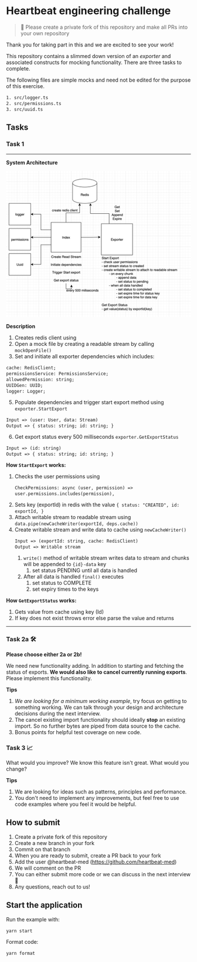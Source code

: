 # Heartbeat engineering challenge

> 🚨 Please create a private fork of this repository and make all PRs into your own repository

Thank you for taking part in this and we are excited to see your work!

This repository contains a slimmed down version of an _exporter_ and associated
constructs for mocking functionality. There are three
tasks to complete.

The following files are simple mocks and need not be edited for the purpose
of this exercise.

```
1. src/logger.ts
2. src/permissions.ts
3. src/uuid.ts
```

## Tasks

### Task 1

---

**System Architecture**

![img.png](architecture.png)

**Description**

1. Creates redis client using
2. Open a mock file by creating a readable stream by calling `mockOpenFile()`
3. Set and initiate all exporter dependencies which includes:

```
cache: RedisClient;
permissionsService: PermissionsService;
allowedPermission: string;
UUIDGen: UUID;
logger: Logger;
```

5. Populate dependencies and trigger start export method using `exporter.StartExport`

```
Input => (user: User, data: Stream)
Output => { status: string; id: string; }
```

6. Get export status every 500 milliseconds `exporter.GetExportStatus`

```
Input => (id: string)
Output => { status: string; id: string; }
```

**How `StartExport` works:**

1. Checks the user permissions using
   ```
   CheckPermissions: async (user, permission) =>
   user.permissions.includes(permission),
   ```
2. Sets key (exportId) in redis with the value `{ status: "CREATED", id: exportId, }`
3. Attach writable stream to readable stream using `data.pipe(newCacheWriter(exportId, deps.cache))`
4. Create writable stream and write data to cache using `newCacheWriter()`
   ```
   Input => (exportId: string, cache: RedisClient)
   Output => Writable stream
   ```
   1. `write()` method of writable stream writes data to stream and chunks will be appended to `{id}-data` key
      1. set status PENDING until all data is handled
   2. After all data is handled `final()` executes
      1. set status to COMPLETE
      2. set expiry times to the keys

**How `GetExportStatus` works:**

1. Gets value from cache using key (Id)
2. If key does not exist throws error else parse the value and returns

---

### Task 2a 🛠

**Please choose either 2a or 2b!**

We need new functionality adding. In addition to starting and fetching the
status of exports. **We would also like to cancel currently running exports**. Please implement
this functionality.

**Tips**

1. _We are looking for a minimum working example_, try focus on getting to something working.
   We can talk through your design and architecture decisions during the next interview.
2. The cancel existing import functionality should ideally **stop** an existing import. So no
   further bytes are piped from data source to the cache.
3. Bonus points for helpful test coverage on new code.

### Task 3 📈

What would you improve? We know this feature isn't great. What would you change?

**Tips**

1. We are looking for ideas such as patterns, principles and performance.
2. You don't need to implement any improvements, but feel free to use code
   examples where you feel it would be helpful.

## How to submit

1. Create a private fork of this repository
2. Create a new branch in your fork
3. Commit on that branch
4. When you are ready to submit, create a PR back to your fork
5. Add the user @heartbeat-med (https://github.com/heartbeat-med)
6. We will comment on the PR
7. You can either submit more code or we can discuss in the next interview 🤘
8. Any questions, reach out to us!

## Start the application

Run the example with:

```shell
yarn start
```

Format code:

```shell
yarn format
```
